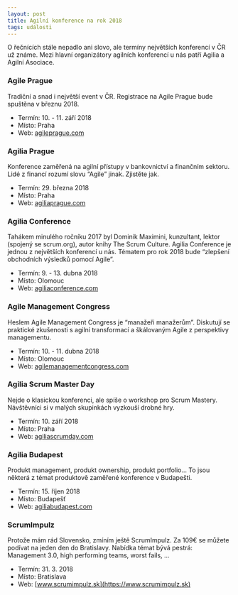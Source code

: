 ```yaml
---
layout: post
title: Agilní konference na rok 2018
tags: události
---
```


O řečnících stále nepadlo ani slovo, ale termíny největších konferencí v ČR už známe. Mezi hlavní organizátory agilních konferencí u nás
patří Agilia a Agilní Asociace.

### Agile Prague

Tradiční a snad i největší event v ČR. Registrace na Agile Prague bude spuštěna v březnu 2018.

- Termín: 10. - 11. září 2018
- Místo: Praha
- Web: [agileprague.com](http://agileprague.com/)

### Agilia Prague

Konference zaměřená na agilní přístupy v bankovnictví a finančním sektoru. Lidé z financí rozumí slovu “Agile” jinak. Zjistěte jak.

- Termín: 29. března 2018
- Místo: Praha
- Web: [agiliaprague.com](http://agiliaprague.com/)

### Agilia Conference

Tahákem minulého ročníku 2017 byl Dominik Maximini, kunzultant, lektor (spojený se scrum.org), autor knihy The Scrum Culture. Agilia Conference je jednou z největších konferencí u nás. Tématem pro rok 2018 bude “zlepšení obchodních výsledků pomocí Agile”.

- Termín: 9. - 13. dubna 2018
- Místo: Olomouc
- Web: [agiliaconference.com](http://agiliaconference.com/)

### Agile Management Congress

Heslem Agile Management Congress je “manažeři manažerům”. Diskutují se praktické zkušenosti s agilní transformací a škálovaným Agile z perspektivy managementu.

- Termín: 10. - 11. dubna 2018
- Místo: Olomouc
- Web: [agilemanagementcongress.com](https://agilemanagementcongress.com/)

### Agilia Scrum Master Day

Nejde o klasickou konferenci, ale spíše o workshop pro Scrum Mastery. Návštěvníci si v malých skupinkách vyzkouší drobné hry.

- Termín: 10. září 2018
- Místo: Praha
- Web: [agiliascrumday.com](http://www.agiliascrumday.com/)

### Agilia Budapest

Produkt management, produkt ownership, produkt portfolio… To jsou některá z témat produktově zaměřené konference v Budapešti.

- Termín: 15. říjen 2018
- Místo: Budapešť
- Web: [agiliabudapest.com](http://www.agiliabudapest.com/)

### ScrumImpulz

Protože mám rád Slovensko, zmíním ještě ScrumImpulz. Za 109€ se můžete podívat na jeden den do Bratislavy. Nabídka témat bývá pestrá: Management 3.0, high performing teams, worst fails, ...

- Termín: 31. 3. 2018
- Místo: Bratislava
- Web: [www.scrumimpulz.sk](https://www.scrumimpulz.sk)
